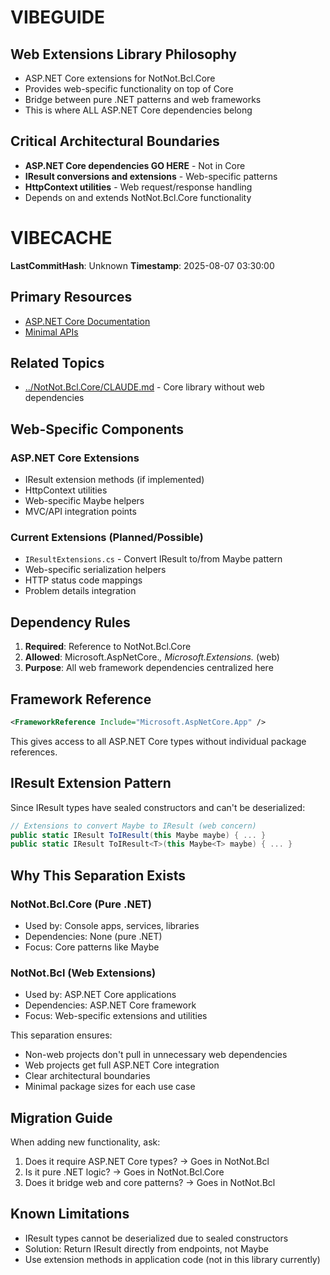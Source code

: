 # VIBEGUIDE

## Web Extensions Library Philosophy
- ASP.NET Core extensions for NotNot.Bcl.Core
- Provides web-specific functionality on top of Core
- Bridge between pure .NET patterns and web frameworks
- This is where ALL ASP.NET Core dependencies belong

## Critical Architectural Boundaries
- **ASP.NET Core dependencies GO HERE** - Not in Core
- **IResult conversions and extensions** - Web-specific patterns
- **HttpContext utilities** - Web request/response handling
- Depends on and extends NotNot.Bcl.Core functionality

# VIBECACHE

**LastCommitHash**: Unknown
**Timestamp**: 2025-08-07 03:30:00

## Primary Resources
- [ASP.NET Core Documentation](https://learn.microsoft.com/en-us/aspnet/core/)
- [Minimal APIs](https://learn.microsoft.com/en-us/aspnet/core/fundamentals/minimal-apis)

## Related Topics
- [../NotNot.Bcl.Core/CLAUDE.md](../NotNot.Bcl.Core/CLAUDE.md) - Core library without web dependencies

## Web-Specific Components

### ASP.NET Core Extensions
- IResult extension methods (if implemented)
- HttpContext utilities
- Web-specific Maybe<T> helpers
- MVC/API integration points

### Current Extensions (Planned/Possible)
- `IResultExtensions.cs` - Convert IResult to/from Maybe pattern
- Web-specific serialization helpers
- HTTP status code mappings
- Problem details integration

## Dependency Rules
1. **Required**: Reference to NotNot.Bcl.Core
2. **Allowed**: Microsoft.AspNetCore.*, Microsoft.Extensions.* (web)
3. **Purpose**: All web framework dependencies centralized here

## Framework Reference
```xml
<FrameworkReference Include="Microsoft.AspNetCore.App" />
```
This gives access to all ASP.NET Core types without individual package references.

## IResult Extension Pattern
Since IResult types have sealed constructors and can't be deserialized:
```csharp
// Extensions to convert Maybe to IResult (web concern)
public static IResult ToIResult(this Maybe maybe) { ... }
public static IResult ToIResult<T>(this Maybe<T> maybe) { ... }
```

## Why This Separation Exists

### NotNot.Bcl.Core (Pure .NET)
- Used by: Console apps, services, libraries
- Dependencies: None (pure .NET)
- Focus: Core patterns like Maybe<T>

### NotNot.Bcl (Web Extensions)
- Used by: ASP.NET Core applications
- Dependencies: ASP.NET Core framework
- Focus: Web-specific extensions and utilities

This separation ensures:
- Non-web projects don't pull in unnecessary web dependencies
- Web projects get full ASP.NET Core integration
- Clear architectural boundaries
- Minimal package sizes for each use case

## Migration Guide
When adding new functionality, ask:
1. Does it require ASP.NET Core types? → Goes in NotNot.Bcl
2. Is it pure .NET logic? → Goes in NotNot.Bcl.Core
3. Does it bridge web and core patterns? → Goes in NotNot.Bcl

## Known Limitations
- IResult types cannot be deserialized due to sealed constructors
- Solution: Return IResult directly from endpoints, not Maybe<IResult>
- Use extension methods in application code (not in this library currently)